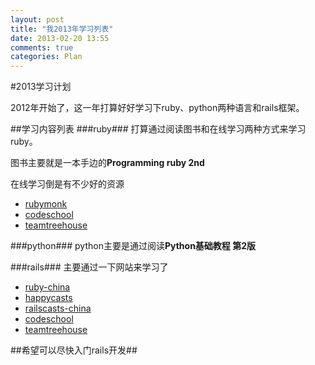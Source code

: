 ```yaml
---
layout: post
title: "我2013年学习列表"
date: 2013-02-20 13:55
comments: true
categories: Plan 
---
```


#2013学习计划

2012年开始了，这一年打算好好学习下ruby、python两种语言和rails框架。
<!--more-->
##学习内容列表
###ruby###
打算通过阅读图书和在线学习两种方式来学习ruby。

图书主要就是一本手边的**Programming ruby 2nd**

在线学习倒是有不少好的资源

* [rubymonk](http://rubymonk.com)
* [codeschool](http://www.codeschool.com)
* [teamtreehouse](http://teamtreehouse.com/)

###python###
python主要是通过阅读**Python基础教程 第2版**

###rails###
主要通过一下网站来学习了

* [ruby-china](http://ruby-china.org)
* [happycasts](http://happycasts.net)
* [railscasts-china](http://railscasts-china.com/)
* [codeschool](http://www.codeschool.com)
* [teamtreehouse](http://teamtreehouse.com/)

##希望可以尽快入门rails开发##

